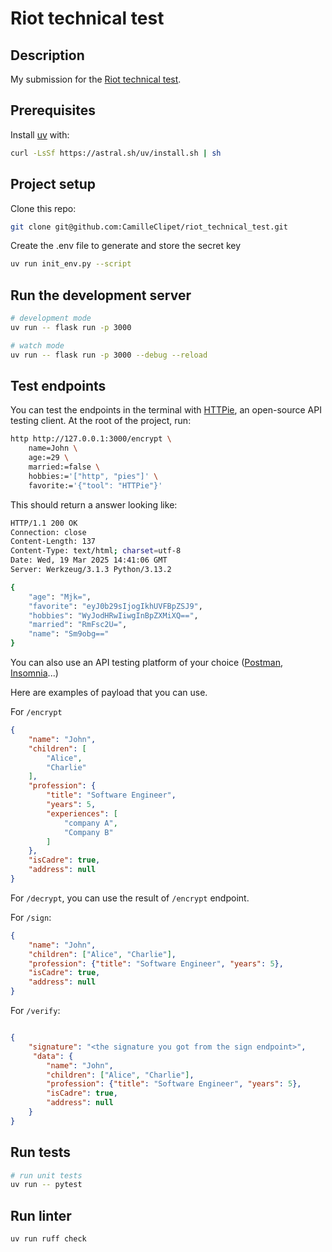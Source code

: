 # Riot technical test

## Description

My submission for the [Riot technical test](https://github.com/tryriot/take-home).

## Prerequisites

Install [uv](https://docs.astral.sh/uv/#projects) with:

```bash
curl -LsSf https://astral.sh/uv/install.sh | sh
```

## Project setup

Clone this repo:

```bash
git clone git@github.com:CamilleClipet/riot_technical_test.git
```

Create the .env file to generate and store the secret key

```bash
uv run init_env.py --script
```

## Run the development server

```bash
# development mode
uv run -- flask run -p 3000

# watch mode
uv run -- flask run -p 3000 --debug --reload
```

## Test endpoints

You can test the endpoints in the terminal with [HTTPie](https://httpie.io/), an open-source API testing client.
At the root of the project, run:

```bash
http http://127.0.0.1:3000/encrypt \
    name=John \
    age:=29 \
    married:=false \
    hobbies:='["http", "pies"]' \
    favorite:='{"tool": "HTTPie"}'
```

This should return a answer looking like:

```bash
HTTP/1.1 200 OK
Connection: close
Content-Length: 137
Content-Type: text/html; charset=utf-8
Date: Wed, 19 Mar 2025 14:41:06 GMT
Server: Werkzeug/3.1.3 Python/3.13.2

{
    "age": "Mjk=",
    "favorite": "eyJ0b29sIjogIkhUVFBpZSJ9",
    "hobbies": "WyJodHRwIiwgInBpZXMiXQ==",
    "married": "RmFsc2U=",
    "name": "Sm9obg=="
}
```

You can also use an API testing platform of your choice ([Postman](https://www.postman.com/downloads/), [Insomnia](https://insomnia.rest/)...)

Here are examples of payload that you can use.

For `/encrypt`
```json
{
    "name": "John",
    "children": [
        "Alice",
        "Charlie"
    ],
    "profession": {
        "title": "Software Engineer",
        "years": 5,
        "experiences": [
            "company A",
            "Company B"
        ]
    },
    "isCadre": true,
    "address": null
}
```

For `/decrypt`, you can use the result of `/encrypt` endpoint.

For `/sign`:
```json
{
    "name": "John",
    "children": ["Alice", "Charlie"],
    "profession": {"title": "Software Engineer", "years": 5},
    "isCadre": true,
    "address": null
}
```

For `/verify`:
```json

{
    "signature": "<the signature you got from the sign endpoint>",
     "data": {
        "name": "John",
        "children": ["Alice", "Charlie"],
        "profession": {"title": "Software Engineer", "years": 5},
        "isCadre": true,
        "address": null
    }
}
```

## Run tests

```bash
# run unit tests
uv run -- pytest
```

## Run linter

```bash
uv run ruff check
```
